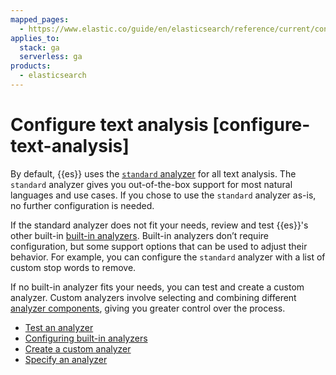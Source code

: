 ```yaml
---
mapped_pages:
  - https://www.elastic.co/guide/en/elasticsearch/reference/current/configure-text-analysis.html
applies_to:
  stack: ga
  serverless: ga
products:
  - elasticsearch
---
```


# Configure text analysis [configure-text-analysis]

By default, {{es}} uses the [`standard` analyzer](elasticsearch://reference/text-analysis/analysis-standard-analyzer.md) for all text analysis. The `standard` analyzer gives you out-of-the-box support for most natural languages and use cases. If you chose to use the `standard` analyzer as-is, no further configuration is needed.

If the standard analyzer does not fit your needs, review and test {{es}}'s other built-in [built-in analyzers](elasticsearch://reference/text-analysis/analyzer-reference.md). Built-in analyzers don’t require configuration, but some support options that can be used to adjust their behavior. For example, you can configure the `standard` analyzer with a list of custom stop words to remove.

If no built-in analyzer fits your needs, you can test and create a custom analyzer. Custom analyzers involve selecting and combining different [analyzer components](anatomy-of-an-analyzer.md), giving you greater control over the process.

* [Test an analyzer](test-an-analyzer.md)
* [Configuring built-in analyzers](configuring-built-in-analyzers.md)
* [Create a custom analyzer](create-custom-analyzer.md)
* [Specify an analyzer](specify-an-analyzer.md)





